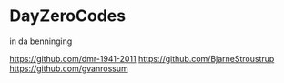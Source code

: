 # DayZeroCodes
in da benninging

https://github.com/dmr-1941-2011
https://github.com/BjarneStroustrup
https://github.com/gvanrossum
